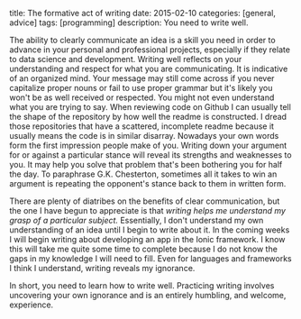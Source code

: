 title: The formative act of writing
date: 2015-02-10
categories: [general, advice]
tags: [programming]
description: You need to write well.



The ability to clearly communicate an idea is a skill you need in order to advance in your personal and professional projects, especially if they relate to data science and development. Writing well reflects on your understanding and respect for what you are communicating. It is indicative of an organized mind. Your message may still come across if you never capitalize proper nouns or fail to use proper grammar but it's likely you won't be as well received or respected. You might not even understand what you are trying to say. When reviewing code on Github I can usually tell the shape of the repository by how well the readme is constructed. I dread those repositories that have a scattered, incomplete readme because it usually means the code is in similar disarray. Nowadays your own words form the first impression people make of you. Writing down your argument for or against a particular stance will reveal its strengths and weaknesses to you. It may help you solve that problem that's been bothering you for half the day. To paraphrase G.K. Chesterton, sometimes all it takes to win an argument is repeating the opponent's stance back to them in written form.

There are plenty of diatribes on the benefits of clear communication, but the one I have begun to appreciate is that *writing helps me understand my grasp of a particular subject.* Essentially, I don't understand my own understanding of an idea until I begin to write about it. In the coming weeks I will begin writing about developing an app in the Ionic framework. I know this will take me quite some time to complete because I do not know the gaps in my knowledge I will need to fill. Even for languages and frameworks I think I understand, writing reveals my ignorance.

In short, you need to learn how to write well. Practicing writing involves
uncovering your own ignorance and is an entirely humbling, and welcome,  experience. 
